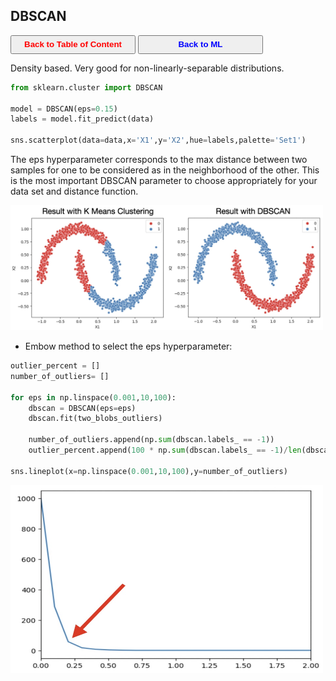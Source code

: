 ## DBSCAN

<a><button name="button" style = "color:red;width:200px;height:30px;cursor:pointer" onclick="window.location.href='https://reynier0611.github.io';">**Back to Table of Content**</button></a> <a><button name="button" style = "color:blue;width:200px;height:30px;cursor:pointer" onclick="window.location.href='https://reynier0611.github.io/ml/ml.html';">**Back to ML**</button></a>

Density based. Very good for non-linearly-separable distributions.

```python
from sklearn.cluster import DBSCAN

model = DBSCAN(eps=0.15)
labels = model.fit_predict(data)

sns.scatterplot(data=data,x='X1',y='X2',hue=labels,palette='Set1')
```

The eps hyperparameter corresponds to the max distance between two samples for one to be considered as in the neighborhood of the other. This is the most important DBSCAN parameter to choose appropriately for your data set and distance function.

<img src="img/dbscan.jpg" width="500" height="200" style="float: center;" />

- Embow method to select the eps hyperparameter:

```python
outlier_percent = []
number_of_outliers= []

for eps in np.linspace(0.001,10,100):
    dbscan = DBSCAN(eps=eps)
    dbscan.fit(two_blobs_outliers)
    
    number_of_outliers.append(np.sum(dbscan.labels_ == -1))
    outlier_percent.append(100 * np.sum(dbscan.labels_ == -1)/len(dbscan.labels_))

sns.lineplot(x=np.linspace(0.001,10,100),y=number_of_outliers)
```

<img src="img/dbscan_elbow.jpg" width="500" height="300" style="float: center;" />
